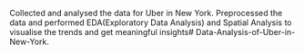 Collected and analysed the data for Uber in New York.
Preprocessed the data and performed EDA(Exploratory Data Analysis) and Spatial Analysis to visualise the trends and get meaningful insights# Data-Analysis-of-Uber-in-New-York.
